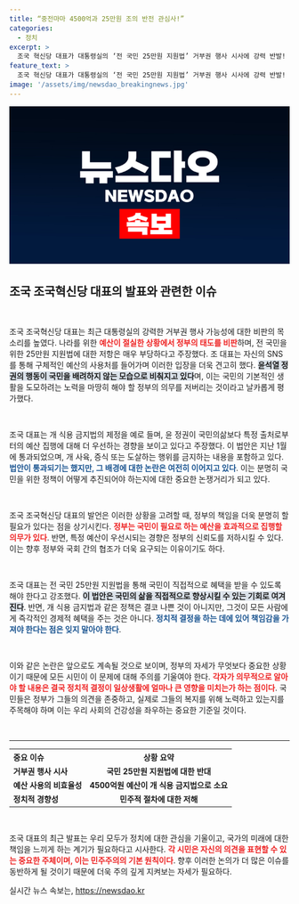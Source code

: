 ```yaml
---
title: “중전마마 4500억과 25만원 조의 반전 관심사!”
categories:
  - 정치
excerpt: >
  조국 혁신당 대표가 대통령실의 ‘전 국민 25만원 지원법’ 거부권 행사 시사에 강력 반발! 그는 국민 예산은 외면하고, 개 식용 금지법엔 4500억원을 쏟는 윤석열 정권을 비판하며 공정한 예산 집행을 촉구했다. 궁금하면 클릭!
feature_text: >
  조국 혁신당 대표가 대통령실의 ‘전 국민 25만원 지원법’ 거부권 행사 시사에 강력 반발! 그는 국민 예산은 외면하고, 개 식용 금지법엔 4500억원을 쏟는 윤석열 정권을 비판하며 공정한 예산 집행을 촉구했다. 궁금하면 클릭!
image: '/assets/img/newsdao_breakingnews.jpg'
---
```


<p><img src="/assets/img/newsdao_breakingnews.jpg" alt="firstkoreanews 속보" /></p>

<h2 data-ke-size="size26">조국 조국혁신당 대표의 발표와 관련한 이슈</h2>

<p data-ke-size="size16">&nbsp;</p>

<p>조국 조국혁신당 대표는 최근 대통령실의 강력한 거부권 행사 가능성에 대한 비판의 목소리를 높였다. 나라를 위한 <b><span style="color: #ee2323;">예산이 절실한 상황에서 정부의 태도를 비판</span></b>하며, 전 국민을 위한 25만원 지원법에 대한 저항은 매우 부당하다고 주장했다. 조 대표는 자신의 SNS를 통해 구체적인 예산의 사용처를 들어가며 이러한 입장을 더욱 견고히 했다. <b><span style="background-color: #21538527;">윤석열 정권의 행동이 국민을 배려하지 않는 모습으로 비춰지고 있다</span></b>며, 이는 국민의 기본적인 생활을 도모하려는 노력을 마땅히 해야 할 정부의 의무를 저버리는 것이라고 날카롭게 평가했다.</p>

<p data-ke-size="size16">&nbsp;</p>

<p>조국 대표는 개 식용 금지법의 제정을 예로 들며, 윤 정권이 국민의삶보다 특정 출처로부터의 예산 집행에 대해 더 우선하는 경향을 보이고 있다고 주장했다. 이 법안은 지난 1월에 통과되었으며, 개 사육, 증식 또는 도살하는 행위를 금지하는 내용을 포함하고 있다. <b><span style="color: #1a5490;">법안이 통과되기는 했지만, 그 배경에 대한 논란은 여전히 이어지고 있다</span></b>. 이는 분명히 국민을 위한 정책이 어떻게 추진되어야 하는지에 대한 중요한 논쟁거리가 되고 있다.</p>

<p data-ke-size="size16">&nbsp;</p>

<p>조국 조국혁신당 대표의 발언은 이러한 상황을 고려할 때, 정부의 책임을 더욱 분명히 할 필요가 있다는 점을 상기시킨다. <b><span style="color: #ee2323;">정부는 국민이 필요로 하는 예산을 효과적으로 집행할 의무가 있다</span></b>. 반면, 특정 예산이 우선시되는 경향은 정부의 신뢰도를 저하시킬 수 있다. 이는 향후 정부와 국회 간의 협조가 더욱 요구되는 이유이기도 하다. </p>

<p data-ke-size="size16">&nbsp;</p>

<p>조국 대표는 전 국민 25만원 지원법을 통해 국민이 직접적으로 혜택을 받을 수 있도록 해야 한다고 강조했다. <b><span style="background-color: #21538527;">이 법안은 국민의 삶을 직접적으로 향상시킬 수 있는 기회로 여겨진다</span></b>. 반면, 개 식용 금지법과 같은 정책은 결코 나쁜 것이 아니지만, 그것이 모든 사람에게 즉각적인 경제적 혜택을 주는 것은 아니다. <b><span style="color: #1a5490;">정치적 결정을 하는 데에 있어 책임감을 가져야 한다는 점은 잊지 말아야 한다</span></b>.</p>

<p data-ke-size="size16">&nbsp;</p>

<p>이와 같은 논란은 앞으로도 계속될 것으로 보이며, 정부의 자세가 무엇보다 중요한 상황이기 때문에 모든 시민이 이 문제에 대해 주의를 기울여야 한다. <b><span style="color: #ee2323;">각자가 의무적으로 알아야 할 내용은 결국 정치적 결정이 일상생활에 얼마나 큰 영향을 미치는가 하는 점이다</span></b>. 국민들은 정부가 그들의 의견을 존중하고, 실제로 그들의 복지를 위해 노력하고 있는지를 주목해야 하며 이는 우리 사회의 건강성을 좌우하는 중요한 기준일 것이다. </p>

<p data-ke-size="size16">&nbsp;</p>

<hr>

<table style="width:100%">
<tr>
<th style="text-align: left;">중요 이슈</th>
<th style="text-align: center;">상황 요약</th>
</tr>
<tr>
<td style="text-align: left;"><b>거부권 행사 시사</b></td>
<td style="text-align: center; height: 17px;"><b>국민 25만원 지원법에 대한 반대</b></td>
</tr>
<tr>
<td style="text-align: left;"><b>예산 사용의 비효율성</b></td>
<td style="text-align: center; height: 17px;"><b>4500억원 예산이 개 식용 금지법으로 소요</b></td>
</tr>
<tr>
<td style="text-align: left;"><b>정치적 경향성</b></td>
<td style="text-align: center; height: 17px;"><b>민주적 절차에 대한 저해</b></td>
</tr>
</table>

<p data-ke-size="size16">&nbsp;</p> 

<p>조국 대표의 최근 발표는 우리 모두가 정치에 대한 관심을 기울이고, 국가의 미래에 대한 책임을 느끼게 하는 계기가 필요하다고 시사한다. <b><span style="color: #ee2323;">각 시민은 자신의 의견을 표현할 수 있는 중요한 주체이며, 이는 민주주의의 기본 원칙이다</span></b>. 향후 이러한 논의가 더 많은 이슈를 동반하게 될 것이기 때문에 더욱 주의 깊게 지켜보는 자세가 필요하다.</p>
실시간 뉴스 속보는, <a href="https://newsdao.kr" rel="dofollow">https://newsdao.kr</a>


